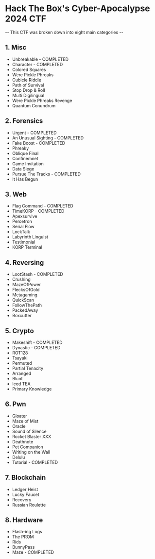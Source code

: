 # Hack The Box's Cyber-Apocalypse 2024 CTF

-- This CTF was broken down into eight main categories --

## 1. Misc

- Unbreakable - COMPLETED
- Character - COMPLETED
- Colored Squares
- Were Pickle Phreaks
- Cubicle Riddle
- Path of Survival
- Stop Drop & Roll
- Multi Digilingual
- Were Pickle Phreaks Revenge
- Quantum Conundrum

## 2. Forensics

- Urgent - COMPLETED
- An Unusual Sighting - COMPLETED
- Fake Boost - COMPLETED
- Phreaky
- Oblique Final
- Confinemnet
- Game Invitation
- Data Siege
- Pursue The Tracks - COMPLETED
- It Has Begun

## 3. Web

- Flag Command - COMPLETED
- TimeKORP - COMPLETED
- Apexsurvive
- Percetron
- Serial Flow
- LockTalk
- Labyrinth Linguist
- Testimonial
- KORP Terminal

## 4. Reversing

- LootStash - COMPLETED
- Crushing
- MazeOfPower
- FlecksOfGold
- Metagaming
- QuickScan
- FollowThePath
- PackedAway
- Boxcutter

## 5. Crypto

- Makeshift - COMPLETED
- Dynastic - COMPLETED
- ROT128
- Tsayaki
- Permuted
- Partial Tenacity
- Arranged
- Blunt
- Iced TEA
- Primary Knowledge

## 6. Pwn

- Gloater
- Maze of Mist
- Oracle
- Sound of Silence
- Rocket Blaster XXX
- Deathnote
- Pet Companion
- Writing on the Wall
- Delulu
- Tutorial - COMPLETED

## 7. Blockchain

- Ledger Heist
- Lucky Faucet
- Recovery
- Russian Roulette

## 8. Hardware

- Flash-ing Logs
- The PROM
- Rids
- BunnyPass
- Maze - COMPLETED
